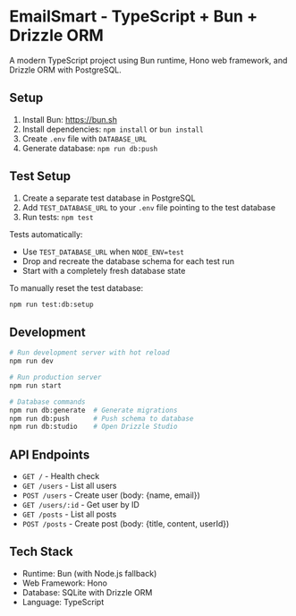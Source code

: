 # EmailSmart - TypeScript + Bun + Drizzle ORM

A modern TypeScript project using Bun runtime, Hono web framework, and Drizzle ORM with PostgreSQL.

## Setup

1. Install Bun: https://bun.sh
2. Install dependencies: `npm install` or `bun install`
3. Create `.env` file with `DATABASE_URL`
4. Generate database: `npm run db:push`

## Test Setup

1. Create a separate test database in PostgreSQL
2. Add `TEST_DATABASE_URL` to your `.env` file pointing to the test database
3. Run tests: `npm test`

Tests automatically:

- Use `TEST_DATABASE_URL` when `NODE_ENV=test`
- Drop and recreate the database schema for each test run
- Start with a completely fresh database state

To manually reset the test database:

```bash
npm run test:db:setup
```

## Development

```bash
# Run development server with hot reload
npm run dev

# Run production server
npm run start

# Database commands
npm run db:generate  # Generate migrations
npm run db:push      # Push schema to database
npm run db:studio    # Open Drizzle Studio
```

## API Endpoints

- `GET /` - Health check
- `GET /users` - List all users
- `POST /users` - Create user (body: {name, email})
- `GET /users/:id` - Get user by ID
- `GET /posts` - List all posts
- `POST /posts` - Create post (body: {title, content, userId})

## Tech Stack

- Runtime: Bun (with Node.js fallback)
- Web Framework: Hono
- Database: SQLite with Drizzle ORM
- Language: TypeScript
